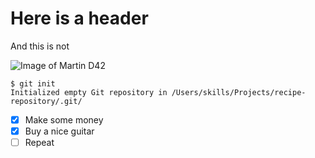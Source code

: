 # Here is a header

And this is not

![Image of Martin D42](https://www.martinguitar.com/dw/image/v2/BGJT_PRD/on/demandware.static/-/Sites-martin-master-catalog/default/dw8cedb2db/images/D-42/D-42_f.jpg?sw=1600&sh=1600&sm=fit)
```
$ git init
Initialized empty Git repository in /Users/skills/Projects/recipe-repository/.git/
```
- [x] Make some money
- [x] Buy a nice guitar
- [ ] Repeat
